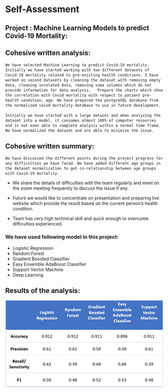 # Self-Assessment
## Project : Machine Learning Models to predict Covid-19 Mortality:

## Cohesive written analysis: 
    We have selected Machine Learning to predict Covid-19 mortality. Initially we have started working with two different datasets of Covid-19 mortality related to pre-existing health conditions. I have worked on second datasets by cleaning the dataset with removing empty data, cleaning unrelated data, removing some columns which do not provide information for data analysis.   Prepare the charts which show the correlation with Covid mortality with respect to patient pre-health condition, age. We have prepared the postgreSQL database from the normalized covid mortality database to use in future development.

    Initially we have started with a large dataset and when analyzing the dataset into a model, it consumes almost 100% of computer resources and is not even able to complete analysis within a normal time frame. We have normalized the dataset and are able to minimize the issue.

## Cohesive written summary: 

    We have discussed the different points during the project progress for any difficulties we have faced. We have added different age groups in the dataset normalization to get co-relationship between age groups with Covid-19 mortality. 

* We share the details of difficulties with the team regularly and meet on the zoom meeting frequently to discuss the issue if any. 

* Future we would like to concentrate on presentation and preparing live website which provide the result based on the current person’s health condition.

* Team has very high technical skill and quick enough to overcome difficulties experienced. 
### We have used following model in this project:
* Logistic Regression
* Random Forest
* Gradient Boosted Classifier
* Easy Ensemble AdaBoost Classifier
* Support Vector Machine
* Deep Learning

## Results of the analysis:
![Results](Results.png)
 
